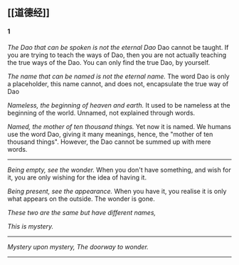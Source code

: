 ## [[道德经]]

#### 1
*The Dao that can be spoken is not the eternal Dao*
Dao cannot be taught. If you are trying to teach the ways of Dao, then you are not actually teaching the true ways of the Dao. You can only find the true Dao, by yourself.

*The name that can be named is not the eternal name.*
The word Dao is only a placeholder, this name cannot, and does not, encapsulate the true way of Dao

*Nameless, the beginning of heaven and earth.*
It used to be nameless at the beginning of the world. Unnamed, not explained through words.

*Named, the mother of ten thousand things.*
Yet now it is named. We humans use the word Dao, giving it many meanings, hence, the "mother of ten thousand things". However, the Dao cannot be summed up with mere words.

--- 

*Being empty, see the wonder.*
When you don't have something, and wish for it, you are only wishing for the idea of having it.

*Being present, see the appearance.*
When you have it, you realise it is only what appears on the outside. The wonder is gone.

*These two are the same but have different names,*


*This is mystery.*

---
*Mystery upon mystery,*
*The doorway to wonder.*

---
